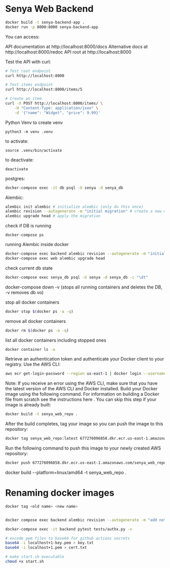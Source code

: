 # Senya Web Backend

```bash
docker build -t senya-backend-app .
docker run -p 8000:8000 senya-backend-app
```

You can access:

API documentation at http://localhost:8000/docs
Alternative docs at http://localhost:8000/redoc
API root at http://localhost:8000

Test the API with curl:
```bash
# Test root endpoint
curl http://localhost:8000

# Test items endpoint
curl http://localhost:8000/items/5

# Create an item
curl -X POST http://localhost:8000/items/ \
    -H "Content-Type: application/json" \
    -d '{"name": "Widget", "price": 9.99}'
```


Python Venv
to create venv
```
python3 -m venv .venv
```
to activate:
```
source .venv/bin/activate
```
to deactivate:
```
deactivate
```

postgres:
```bash
docker-compose exec -it db psql -U senya -d senya_db
```

Alembic:
```bash
alembic init alembic # initialize alembic (only do this once)
alembic revision --autogenerate -m "initial migration" # create a new migration
alembic upgrade head # apply the migration
```

check if DB is running
```
docker-compose ps
```

running Alembic inside docker
```bash
docker-compose exec backend alembic revision --autogenerate -m "initial migration"
docker-compose exec web alembic upgrade head
```
check current db state
```bash
docker-compose exec senya_db psql -U senya -d senya_db -c "\dt"
```

docker-compose down -v (stops all running containers and deletes the DB, -v removes db vo)

stop all docker containers
```bash
docker stop $(docker ps -a -q)
```
remove all docker containers
```bash
docker rm $(docker ps -a -q)

```
list all docker containers including stopped ones
```bash
docker container ls -a
```

Retrieve an authentication token and authenticate your Docker client to your registry. Use the AWS CLI:
```bash
aws ecr get-login-password --region us-east-1 | docker login --username AWS --password-stdin 677276096858.dkr.ecr.us-east-1.amazonaws.com
```
Note: If you receive an error using the AWS CLI, make sure that you have the latest version of the AWS CLI and Docker installed.
Build your Docker image using the following command. For information on building a Docker file from scratch see the instructions here . You can skip this step if your image is already built:
```bash
docker build -t senya_web_repo .
```
After the build completes, tag your image so you can push the image to this repository:
```bash
docker tag senya_web_repo:latest 677276096858.dkr.ecr.us-east-1.amazonaws.com/senya_web_repo:latest
```
Run the following command to push this image to your newly created AWS repository:
```bash
docker push 677276096858.dkr.ecr.us-east-1.amazonaws.com/senya_web_repo:latest
```

docker build  --platform=linux/amd64 -t senya_web_repo . 

# Renaming docker images
```bash
docker tag <old name> <new name>


docker compose exec backend alembic revision --autogenerate -m "add notes"

docker-compose exec -it backend pytest tests/authx.py -v

# encode pem files to base64 for github actions secrets
base64 -i localhost+1-key.pem > key.txt
base64 -i localhost+1.pem > cert.txt

# make start.sh executable
chmod +x start.sh